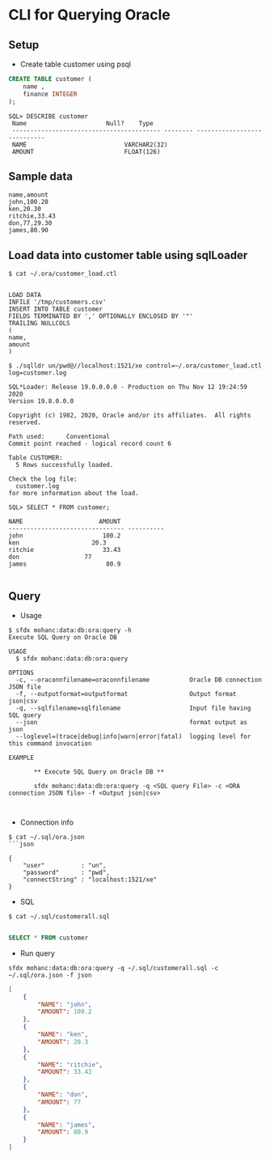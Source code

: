 # CLI for Querying Oracle 

## Setup

- Create table customer using psql

```sql
CREATE TABLE customer ( 
    name , 
    finance INTEGER
);

```

```
SQL> DESCRIBE customer
 Name					   Null?    Type
 ----------------------------------------- -------- ----------------------------
 NAME						    VARCHAR2(32)
 AMOUNT 					    FLOAT(126)

```

## Sample data 
```
name,amount
john,100.20
ken,20.30
ritchie,33.43
don,77,29.30
james,80.90
```

## Load data into customer table  using sqlLoader
```
$ cat ~/.ora/customer_load.ctl


LOAD DATA
INFILE '/tmp/customers.csv'
INSERT INTO TABLE customer
FIELDS TERMINATED BY ',' OPTIONALLY ENCLOSED BY '"'
TRAILING NULLCOLS
(
name,
amount
)
```

```
$ ./sqlldr un/pwd@//localhost:1521/xe control=~/.ora/customer_load.ctl log=customer.log
```

```
SQL*Loader: Release 19.0.0.0.0 - Production on Thu Nov 12 19:24:59 2020
Version 19.8.0.0.0

Copyright (c) 1982, 2020, Oracle and/or its affiliates.  All rights reserved.

Path used:      Conventional
Commit point reached - logical record count 6

Table CUSTOMER:
  5 Rows successfully loaded.

Check the log file:
  customer.log
for more information about the load.
```

```
SQL> SELECT * FROM customer;
```

```
NAME				     AMOUNT
-------------------------------- ----------
john				      100.2
ken				       20.3
ritchie 			      33.43
don					 77
james				       80.9


```

## Query
- Usage
```
$ sfdx mohanc:data:db:ora:query -h
Execute SQL Query on Oracle DB

USAGE
  $ sfdx mohanc:data:db:ora:query

OPTIONS
  -c, --oraconnfilename=oraconnfilename           Oracle DB connection JSON file
  -f, --outputformat=outputformat                 Output format json|csv
  -q, --sqlfilename=sqlfilename                   Input file having SQL query
  --json                                          format output as json
  --loglevel=(trace|debug|info|warn|error|fatal)  logging level for this command invocation

EXAMPLE

       ** Execute SQL Query on Oracle DB **

       sfdx mohanc:data:db:ora:query -q <SQL query File> -c <ORA connection JSON file> -f <Output json|csv>

    
```
- Connection info
```
$ cat ~/.sql/ora.json 
```json

{
    "user"          : "un",
    "password"      : "pwd",
    "connectString" : "localhost:1521/xe"
}
```

- SQL
```
$ cat ~/.sql/customerall.sql
```

```sql

SELECT * FROM customer
```
- Run query

```
sfdx mohanc:data:db:ora:query -q ~/.sql/customerall.sql -c ~/.sql/ora.json -f json
```

```json
[
    {
        "NAME": "john",
        "AMOUNT": 100.2
    },
    {
        "NAME": "ken",
        "AMOUNT": 20.3
    },
    {
        "NAME": "ritchie",
        "AMOUNT": 33.43
    },
    {
        "NAME": "don",
        "AMOUNT": 77
    },
    {
        "NAME": "james",
        "AMOUNT": 80.9
    }
]
```


